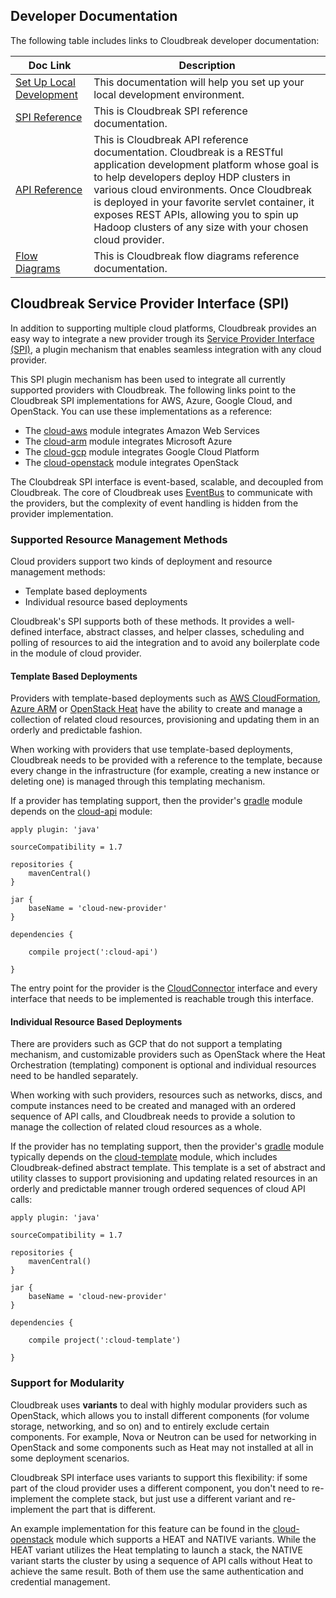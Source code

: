 
## Developer Documentation 

The following table includes links to Cloudbreak developer documentation: 

| Doc Link | Description |
|---|---|
| [Set Up Local Development](https://github.com/hortonworks/cloudbreak) | This documentation will help you set up your local development environment. | 
| [SPI Reference](#cloudbreak-service-provider-interface-spi) | This is Cloudbreak SPI reference documentation. |
| [API Reference](https://app.swaggerhub.com/apis/Cloudbreak/Cloudbreak/2.1.0-TP) | This is Cloudbreak API reference documentation. Cloudbreak is a RESTful application development platform whose goal is to help developers deploy HDP clusters in various cloud environments. Once Cloudbreak is deployed in your favorite servlet container, it exposes REST APIs, allowing you to spin up Hadoop clusters of any size with your chosen cloud provider. |
| [Flow Diagrams](http://hortonworks.github.io/cloudbreak-docs/release-1.16.4/flow/) | This is Cloudbreak flow diagrams reference documentation. |

[Comment]: <> (API link should be updated for each release. Not sure about the flow diagrams?)


[comment]: <> (TO-DO: How exactly is the flow documentation useful to developers?)

## Cloudbreak Service Provider Interface (SPI)

In addition to supporting multiple cloud platforms, Cloudbreak provides an easy way to integrate a new provider trough its [Service Provider Interface (SPI)](https://github.com/hortonworks/cloudbreak/tree/master/cloud-api), a plugin mechanism that enables seamless integration with any cloud provider. 

This SPI plugin mechanism has been used to integrate all currently supported providers with Cloudbreak. The following links point to the Cloudbreak SPI implementations for AWS, Azure, Google Cloud, and OpenStack. You can use these implementations as a reference:
 
 * The [cloud-aws](https://github.com/hortonworks/cloudbreak/tree/master/cloud-aws) module integrates Amazon Web Services
 * The [cloud-arm](https://github.com/hortonworks/cloudbreak/tree/master/cloud-arm) module integrates Microsoft Azure
 * The [cloud-gcp](https://github.com/hortonworks/cloudbreak/tree/master/cloud-gcp) module integrates Google Cloud Platform  
 * The [cloud-openstack](https://github.com/hortonworks/cloudbreak/tree/master/cloud-openstack) module integrates OpenStack

The Cloubdreak SPI interface is event-based, scalable, and decoupled from Cloudbreak. The core of Cloudbreak uses [EventBus](http://projectreactor.io/) to communicate with the providers, but the complexity of event handling is hidden from the provider implementation.

### Supported Resource Management Methods

Cloud providers support two kinds of deployment and resource management methods:

* Template based deployments
* Individual resource based deployments

Cloudbreak's SPI supports both of these methods. It provides a well-defined interface, abstract classes, and helper classes, scheduling and polling of resources to aid the integration and to avoid any boilerplate code in the module of cloud provider.

[comment]: <> (TO-DO: The sentence above is confusing. Does the clause "scheduling and polling of resources to aid the integration and to avoid any boilerplate code in the module of cloud provider" refer to the helper classes? Or should this say "It provides a well-defined interface, abstract classes, helper classes, **and** scheduling and polling of resources to aid the integration and to avoid any boilerplate code in the module of cloud provider.")

#### Template Based Deployments

Providers with template-based deployments such as [AWS CloudFormation](https://aws.amazon.com/cloudformation/), [Azure ARM](https://azure.microsoft.com/en-us/documentation/articles/resource-group-overview/#) or [OpenStack Heat](https://wiki.openstack.org/wiki/Heat) have the ability to create and manage a collection of related cloud resources, provisioning and updating them in an orderly and predictable fashion. 

When working with providers that use template-based deployments, Cloudbreak needs to be provided with a reference to the template, because every change in the infrastructure (for example, creating a new instance or deleting one) is managed through this templating mechanism.

If a provider has templating support, then the provider's [gradle](http://gradle.org/) module depends on the [cloud-api](https://github.com/hortonworks/cloudbreak/tree/master/cloud-api) module:

```
apply plugin: 'java'

sourceCompatibility = 1.7

repositories {
    mavenCentral()
}

jar {
    baseName = 'cloud-new-provider'
}

dependencies {

    compile project(':cloud-api')

}
```

The entry point for the provider is the  [CloudConnector](https://github.com/hortonworks/cloudbreak/blob/master/cloud-api/src/main/java/com/hortonworks/cloudbreak/cloud/CloudConnector.java) interface and every interface that needs to be implemented is reachable trough this interface.

#### Individual Resource Based Deployments

There are providers such as GCP that do not support a templating mechanism, and customizable providers such as OpenStack where the Heat Orchestration (templating) component is optional and individual resources need to be handled separately. 

When working with such providers, resources such as networks, discs, and compute instances need to be created and managed with an ordered sequence of API calls, and Cloudbreak needs to provide a solution to manage the collection of related cloud resources as a whole.

If the provider has no templating support, then the provider's [gradle](http://gradle.org/) module typically depends on the [cloud-template](https://github.com/hortonworks/cloudbreak/tree/master/cloud-template) module, which includes Cloudbreak-defined abstract template. This template is a set of abstract and utility classes to support provisioning and updating related resources in an orderly and predictable manner trough ordered sequences of cloud API calls:

```
apply plugin: 'java'

sourceCompatibility = 1.7

repositories {
    mavenCentral()
}

jar {
    baseName = 'cloud-new-provider'
}

dependencies {

    compile project(':cloud-template')

}
```

### Support for Modularity 

Cloudbreak uses **variants** to deal with highly modular providers such as OpenStack, which allows you to install different components (for volume storage, networking, and so on) and to entirely exclude certain components. For example, Nova or Neutron can be used for networking in OpenStack and some components such as Heat may not installed at all in some deployment scenarios. 

Cloudbreak SPI interface uses variants to support this flexibility: if some part of the cloud provider uses a different component, you don't need to re-implement the complete stack, but just use a different variant and re-implement the part that is different.

An example implementation for this feature can be found in the [cloud-openstack](https://github.com/hortonworks/cloudbreak/tree/master/cloud-openstack) module which supports a HEAT and NATIVE variants. While the HEAT variant utilizes the Heat templating to launch a stack, the NATIVE variant starts the cluster by using a sequence of API calls without Heat to achieve the same result. Both of them use the same authentication and credential management.
